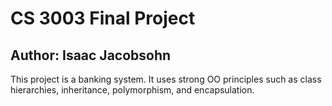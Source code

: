# CS 3003 Final Project

## Author: Isaac Jacobsohn

This project is a banking system. It uses strong OO principles such as class hierarchies, inheritance, polymorphism, and encapsulation.